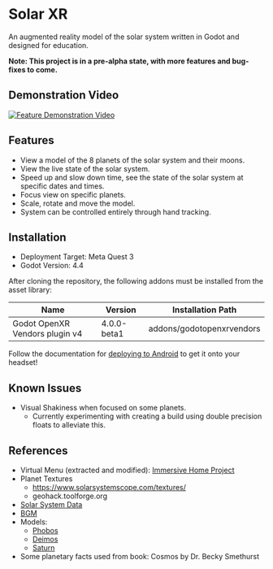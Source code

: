 # Solar XR
An augmented reality model of the solar system written in Godot and designed for education.

**Note: This project is in a pre-alpha state, with more features and bug-fixes to come.**

## Demonstration Video
[![Feature Demonstration Video](https://img.youtube.com/vi/dO7rRDLmElw/0.jpg)](https://youtu.be/dO7rRDLmElw?si=Wt81rAEHF_lyOEj5)

## Features
- View a model of the 8 planets of the solar system and their moons.
- View the live state of the solar system.
- Speed up and slow down time, see the state of the solar system at specific dates and times.
- Focus view on specific planets.
- Scale, rotate and move the model.
- System can be controlled entirely through hand tracking.

## Installation
- Deployment Target: Meta Quest 3
- Godot Version: 4.4

After cloning the repository, the following addons must be installed from the asset library:

| Name                           | Version     | Installation Path          |
| ------------------------------ | ----------- | -------------------------- |
| Godot OpenXR Vendors plugin v4 | 4.0.0-beta1 | addons/godotopenxrvendors  |

Follow the documentation for [deploying to Android](https://docs.godotengine.org/en/stable/tutorials/xr/deploying_to_android.html) to get it onto your headset!

## Known Issues
- Visual Shakiness when focused on some planets.
  - Currently experimenting with creating a build using double precision floats to alleviate this.

## References
- Virtual Menu (extracted and modified): [Immersive Home Project](https://github.com/Nitwel/Immersive-Home)
- Planet Textures
  - https://www.solarsystemscope.com/textures/
  - geohack.toolforge.org
- [Solar System Data](https://ssd.jpl.nasa.gov/horizons)
- [BGM](https://pixabay.com/music/ambient-space-158081/)
- Models:
    - [Phobos](https://science.nasa.gov/resource/phobos-mars-moon-3d-model/)
    - [Deimos](https://science.nasa.gov/resource/deimos-mars-moon-3d-model/)
    - [Saturn](https://science.nasa.gov/resource/saturn-3d-model/)
- Some planetary facts used from book: Cosmos by Dr. Becky Smethurst